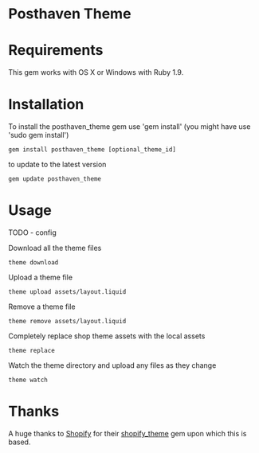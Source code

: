 # Posthaven Theme

# Requirements

This gem works with OS X or Windows with Ruby 1.9. 

# Installation

To install the posthaven_theme gem use 'gem install' (you might have use 'sudo gem install')

```
gem install posthaven_theme [optional_theme_id]
```

to update to the latest version

```
gem update posthaven_theme
```

# Usage

TODO - config

Download all the theme files

```
theme download
```

Upload a theme file

```
theme upload assets/layout.liquid
```

Remove a theme file

```
theme remove assets/layout.liquid
```

Completely replace shop theme assets with the local assets

```
theme replace
```

Watch the theme directory and upload any files as they change

```
theme watch
```

# Thanks 

A huge thanks to [Shopify](https://www.shopify.com) for their [shopify_theme](https://github.com/shopify/shopify_theme) gem upon which this is based.
